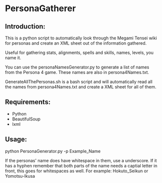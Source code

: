 PersonaGatherer
===============

Introduction:
-------------

This is a python script to automatically look through the Megami Tensei wiki for personas and create an XML sheet out of the information gathered.

Useful for gathering stats, alignments, spells and skills, names, levels, you name it. 

You can use the personaNamesGenerator.py to generate a list of names from the Persona 4 game. These names are also in persona4Names.txt.

GenerateAllThePersonas.sh is a bash script and will automatically read all the names from persona4Names.txt and create a XML sheet for all of them.

Requirements:
------------

- Python
- BeautifulSoup
- lxml

Usage:
------

python PersonaGenerator.py -p Example_Name

If the personas' name does have whitespace in them, use a underscore. If it has a hyphen remember that both parts of the name needs a captial letter in front, this goes for whitespaces as well. For example: Hokuto_Seikun or Yomotsu-Ikusa
